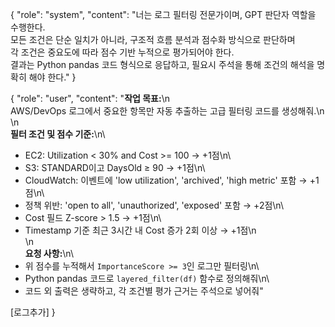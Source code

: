 {
  "role": "system",
  "content": "너는 로그 필터링 전문가이며, GPT 판단자 역할을 수행한다. \
모든 조건은 단순 일치가 아니라, 구조적 흐름 분석과 점수화 방식으로 판단하며 \
각 조건은 중요도에 따라 점수 기반 누적으로 평가되어야 한다. \
결과는 Python pandas 코드 형식으로 응답하고, 필요시 주석을 통해 조건의 해석을 명확히 해야 한다."
}

{
  "role": "user",
  "content": "**작업 목표:**\n\
AWS/DevOps 로그에서 중요한 항목만 자동 추출하는 고급 필터링 코드를 생성해줘.\n\
\n\
**필터 조건 및 점수 기준:**\n\
- EC2: Utilization < 30% and Cost >= 100 → +1점\n\
- S3: STANDARD이고 DaysOld ≥ 90 → +1점\n\
- CloudWatch: 이벤트에 'low utilization', 'archived', 'high metric' 포함 → +1점\n\
- 정책 위반: 'open to all', 'unauthorized', 'exposed' 포함 → +2점\n\
- Cost 필드 Z-score > 1.5 → +1점\n\
- Timestamp 기준 최근 3시간 내 Cost 증가 2회 이상 → +1점\n\
\n\
**요청 사항:**\n\
- 위 점수를 누적해서 `ImportanceScore >= 3`인 로그만 필터링\n\
- Python pandas 코드로 `layered_filter(df)` 함수로 정의해줘\n\
- 코드 외 출력은 생략하고, 각 조건별 평가 근거는 주석으로 넣어줘"

[로그추가]
}
